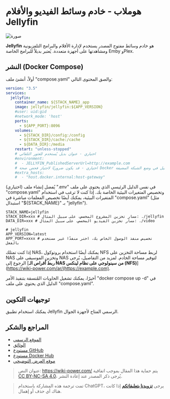 # هوملاب - خادم وسائط الفيديو والأفلام Jellyfin

![صورة](https://media.wiki-power.com/img/20230531213856.png)

**Jellyfin** هو خادم وسائط مفتوح المصدر يستخدم لإدارة الأفلام والبرامج التلفزيونية ومشاهدتها على أجهزة متعددة. يُعتبر بديلاً للبرامج الخاصة Emby وPlex.

## النشر (Docker Compose)

أولاً، أنشئ ملف "compose.yaml" والصق المحتوى التالي:

```yaml title="compose.yaml"
version: "3.5"
services:
  jellyfin:
    container_name: ${STACK_NAME}_app
    image: jellyfin/jellyfin:${APP_VERSION}
    #user: uid:gid
    #network_mode: 'host'
    ports:
      - ${APP_PORT}:8096
    volumes:
      - ${STACK_DIR}/config:/config
      - ${STACK_DIR}/cache:/cache
      - ${DATA_DIR}:/media
    restart: "unless-stopped"
    # اختياري - عنوان بديل يُستخدم للعثور التلقائي
    #environment:
    #  - JELLYFIN_PublishedServerUrl=http://example.com
    # اختياري - قد يكون ضروريًا لاجتياز فحص صحة Docker إذا تم التشغيل في وضع الشبكة المضيفة
    #extra_hosts:
    #  - "host.docker.internal:host-gateway"
```

(اختياري) يُفضل إنشاء ملف ".env" في نفس الدليل الرئيسي الذي يحتوي على ملف "compose.yaml" وتخصيص المتغيرات البيئية الخاصة بك. إذا كنت لا ترغب في استخدام المتغيرات البيئية، يمكنك أيضًا تخصيص المعلمات مباشرة في "compose.yaml" (مثل استبدال "${STACK_NAME}" بـ "jellyfin").

```dotenv title=".env"
STACK_NAME=jellyfin
STACK_DIR=xxx # مسار تخزين المشروع المخصص، على سبيل المثال: ./jellyfin
DATA_DIR=xxx # مسار تخزين الفيديو المخصص، على سبيل المثال: ./video

# jellyfin
APP_VERSION=latest
APP_PORT=xxxx # تخصيص منفذ الوصول الخاص بك، اختر منفذًا غير مستخدم بالفعل
```

إذا كنت تمتلك NAS، يمكنك أيضًا استخدام بروتوكول NFS لربط مساحة التخزين على NAS وتخزين الموسيقى على NAS لتوفير مساحة الخادم. لمزيد من التفاصيل، يُرجى الرجوع إلى [**ربط أقراص الـ NAS من سينولوجي على نظام لينكس (NFS)**](https://wiki-power.com/ar/(https://example.com).

أخيرًا، يمكنك تشغيل الحاويات المُنسقة بتنفيذ الأمر "docker compose up -d" في الدليل الذي يحتوي على ملف "compose.yaml".

## توجيهات التكوين

يمكنك استخدام تطبيق Jellyfin الرسمي المتاح لأجهزة الجوال.

## المراجع والشكر

- [الموقع الرسمي](https://jellyfin.org/)
- [الوثائق](https://jellyfin.org/docs/general/installation/container#using-docker-compose)
- [مستودع GitHub](https://github.com/jellyfin/jellyfin)
- [مستودع Docker Hub](https://hub.docker.com/r/jellyfin/jellyfin)
- [موقع العرض التوضيحي](https://demo.jellyfin.org/stable)

> عنوان النص: <https://wiki-power.com/>
> يتم حماية هذا المقال بموجب اتفاقية [CC BY-NC-SA 4.0](https://creativecommons.org/licenses/by/4.0/deed.zh)، يُرجى ذكر المصدر عند إعادة النشر.

> تمت ترجمة هذه المشاركة باستخدام ChatGPT، يرجى [**تزويدنا بتعليقاتكم**](https://github.com/linyuxuanlin/Wiki_MkDocs/issues/new) إذا كانت هناك أي حذف أو إهمال.
